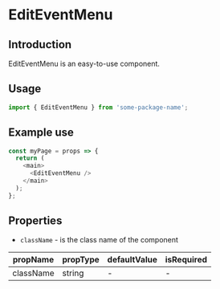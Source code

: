 # EditEventMenu

<!-- STORY -->

## Introduction

EditEventMenu is an easy-to-use component.

## Usage

```javascript
import { EditEventMenu } from 'some-package-name';
```

## Example use

```javascript
const myPage = props => {
  return (
    <main>
      <EditEventMenu />
    </main>
  );
};
```

## Properties

- `className` - is the class name of the component

| propName  | propType | defaultValue | isRequired |
| --------- | -------- | ------------ | ---------- |
| className | string   | -            | -          |
